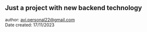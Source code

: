 ## Just a project with new backend technology

author: avi.personal22@gmail.com </br>
Date created: 17/11/2023
